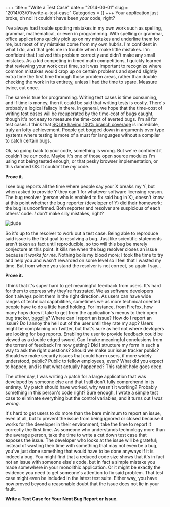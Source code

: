 +++
title = "Write a Test Case"
date = "2014-03-01"
slug = "2014/03/01/write-a-test-case"
Categories = []
+++
Your application just broke, oh no!  It couldn't have been *your* code, right?

I've always had trouble spotting mistakes in my own work such as spelling,
grammar, mathematical, or even in programming.  With spelling or grammar,
office applications quickly pick up on my mistakes and underline them for me,
but most of my mistakes come from my own hubris.  I'm confident in what I do,
and that gets me in trouble when I make little mistakes.  I'm confident that I
solved this problem correctly and didn't make any small mistakes.  As a kid
competing in timed math competitions, I quickly learned that reviewing your
work cost time, so it was important to recognize where common mistakes would
crop up on certain problems and spend slightly extra time the first time
through those problem areas, rather than double checking the work in its
entirety, unless I had the time to spare.  Measure twice, cut once.

The same is true for programming.  Writing test cases is time consuming, and if
time is money, then it could be said that writing tests is costly.  There's
probably a logical fallacy in there.  In general, we hope that the time-cost of
writing test
cases will be recuperated by the time-cost of bugs caught, though it's not easy
to measure the time-cost of averted bugs.  I'm all for test cases.  I think
that
[SQLite having 100% branch coverage](http://sqlite.org/testing.html#coverage)
is incredible, truly an lofty
achievement.  People get bogged down in arguments over type systems where
testing is more of a must for languages without a compiler to catch certain
bugs.

Ok, so going back to your code, something is wrong.  But we're confident it
couldn't be *our* code.  Maybe it's one of those open source modules I'm using
not being tested enough, or that pesky browser implementation, or this damned
OS.  It couldn't be *my* code.

**Prove it.**

I see bug reports all the time where people say your X breaks my Y, but when
asked to provide Y they can't for whatever software licensing reason.  The bug
resolver (person who is enabled to fix said bug in X), doesn't know at this
point whether the bug reporter (developer of Y) did their homework; the bug is
unconfirmed.  Both reporter and resolver are suspicious of each others' code.
*I* don't make silly mistakes, right?

![dude](/images/dude.jpg)

So it's up to the resolver to work out a test case.  Being able to reproduce
said issue is the first goal to resolving a bug.  Just like scientific
statements aren't taken as fact until reproducible, so too will this bug be
merely conjecture at this point.  It kills me when the bug resolver closes an
issue because it *works for me*.  Nothing boils my blood more; I took the time
to try and help you and wasn't rewarded on some level so I feel that I wasted
my time.  But from where you stand the resolver is not correct, so again I
say...

**Prove it.**

I think that it's super hard to get meaningful feedback from users.  It's hard
for them to express why they're frustrated.  We as software developers don't
always point them in the right direction.  As users can have wide ranges of
technical capabilities, sometimes we as more technical oriented people have to
do a little hand holding.  For instance, from Firefox, how many hops does it
take to get from the application's menus to their open bug tracker,
[bugzilla](https://bugzilla.mozilla.org/)?
Where can I report an issue?  How do I report an issue?
Do I annoy the hell out of the user until they rate my app?
Users might be complaining on Twitter, but that's sure as hell not where
devlopers are looking for bug reports.
Enabling the user to provide feedback could be
viewed as a double edged sword.  Can I make meaningful conclusions from the
torrent of feedback I'm now getting?  Did I structure my form in such a way to
ask the right questions?  Should we make our issue tracker public?  Should we
make security issues that could harm users, if more widely understood, public?
Public to fellow employees, even?  What did you expect to happen, and is that
what actually happened?  This rabbit hole goes deep.

The other day, I was writing a patch for a large application that was developed
by someone else and that I still don't fully comprehend in its entirety. My
patch should have worked, why wasn't it working?  Probably something in this
person's code right?  Sure enough, I wrote a simple test case to eliminate
everything but the control variables, and it turns out *I was wrong*.

It's hard to get users to
do more than the bare minimum to report an issue, even at all, but to prevent
the issue from being ignored or closed because it works for the developer in
their environment, take the time to report it correctly the first time.
As someone who understands technology more than the average person, take the
time to write a cut down test case that
exposes the issue. The developer who looks at the issue will be grateful;
instead of wasting their time with something that may not even be a bug, you've
just done something that would have to be done anyways if it is indeed a bug.
You might find that a reduced code size shows that it's in
fact not an issue with someone else's code, but in fact a simple mistake you
made somewhere in your monolithic application.  Or it might be exactly the
evidence you need to get someone's attention to fix said problem.  That test
case might even be included in the latest test suite.  Either way, you have now
proved beyond a reasonable doubt that the issue does not lie in your fault.

**Write a Test Case for Your Next Bug Report or Issue.**

